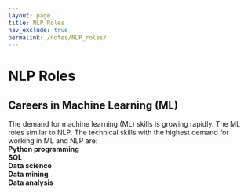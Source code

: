 ```yaml
---
layout: page
title: NLP Roles
nav_exclude: true
permalink: /notes/NLP_roles/
---
```


# NLP Roles

## Careers in Machine Learning (ML)
The demand for machine learning (ML) skills is growing rapidly. The ML roles similar to NLP. The technical skills with the highest demand for working in ML and NLP are: <br>
  **Python programming** <br>
  **SQL** <br>
  **Data science** <br>
  **Data mining** <br>
  **Data analysis** <br>
